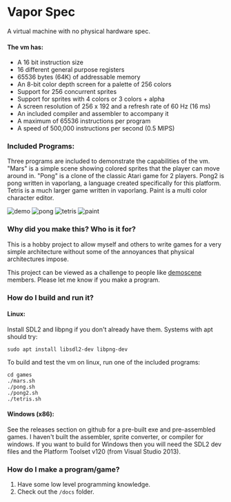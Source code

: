 # Vapor Spec
A virtual machine with no physical hardware spec.

#### The vm has:
- A 16 bit instruction size
- 16 different general purpose registers
- 65536 bytes (64K) of addressable memory
- An 8-bit color depth screen for a palette of 256 colors
- Support for 256 concurrent sprites
- Support for sprites with 4 colors or 3 colors + alpha
- A screen resolution of 256 x 192 and a refresh rate of 60 Hz (16 ms)
- An included compiler and assembler to accompany it
- A maximum of 65536 instructions per program
- A speed of 500,000 instructions per second (0.5 MIPS)

### Included Programs:
Three programs are included to demonstrate the capabilities of the vm. "Mars" is a simple scene showing colored sprites that the player can move around in. "Pong" is a clone of the classic Atari game for 2 players. Pong2 is pong written in vaporlang, a language created specifically for this platform. Tetris is a much larger game written in vaporlang. Paint is a multi color character editor.

![demo](https://github.com/minkcv/vm/blob/master/etc/mars.png)
![pong](https://github.com/minkcv/vm/blob/master/etc/pong.png)
![tetris](https://github.com/minkcv/vm/blob/master/etc/tetris.png)
![paint](https://github.com/minkcv/vm/blob/master/etc/paint.png)

### Why did you make this? Who is it for?
This is a hobby project to allow myself and others to write games for a very simple architecture without some of the annoyances that physical architectures impose.

This project can be viewed as a challenge to people like  [demoscene](https://en.wikipedia.org/wiki/Demoscene) members. Please let me know if you make a program.

### How do I build and run it?
#### Linux:
Install SDL2 and libpng if you don't already have them. Systems with apt should try:

    sudo apt install libsdl2-dev libpng-dev

To build and test the vm on linux, run one of the included programs:

    cd games
    ./mars.sh
    ./pong.sh
    ./pong2.sh
    ./tetris.sh

#### Windows (x86):
See the releases section on github for a pre-built exe and pre-assembled games.
I haven't built the assembler, sprite converter, or compiler for windows.
If you want to build for Windows then you will need the SDL2 dev files and the Platform Toolset v120 (from Visual Studio 2013).

### How do I make a program/game?
1. Have some low level programming knowledge.
2. Check out the `/docs` folder.

